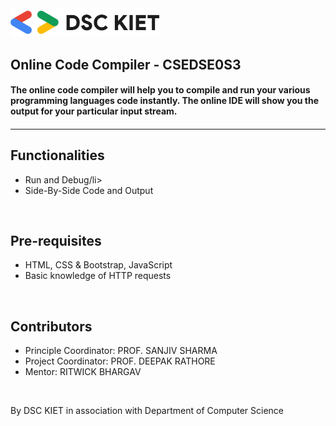 <img width="240" src="https://raw.githubusercontent.com/dsckiet/resources/master/dsckiet-logo.png" />
<h2 align="left"> Online Code Compiler - CSEDSE0S3 </h2>
<h4 align="left"> The online code compiler will help you to compile and run your various programming languages code instantly. The online IDE will show you the output for your particular input stream.<h4>

---


<h2>Functionalities</h2>
<ul>
	<li>Run and Debug/li>
	<li>Side-By-Side Code and Output</li>
</ul>
<br/>
<h2>Pre-requisites</h2>
<ul>
	<li>HTML, CSS & Bootstrap, JavaScript</li>
	<li>Basic knowledge of HTTP requests</li>
</ul>
<br/>
<h2>Contributors</h2>
<ul>
	<li>Principle Coordinator: PROF. SANJIV SHARMA</li>
	<li>Project Coordinator: PROF. DEEPAK RATHORE</li>
	<li>Mentor: RITWICK BHARGAV</li>
</ul>

<br>

By DSC KIET in association with Department of Computer Science
